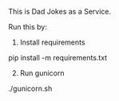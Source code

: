 This is Dad Jokes as a Service.

Run this by:

1. Install requirements

pip install -m requirements.txt

2. Run gunicorn

./gunicorn.sh